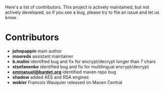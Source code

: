 Here's a list of contributors.  This project is actively maintained, but not actively developed, so if you see a bug, please try to file an issue and let us know.

# Contributors #

  * **johnpappin** main author
  * **mooreds** assistant maintainer
  * **b.malini** identified bug and fix for encrypt/decrypt longer than 7 chars
  * **stsefanenko** identified bug and fix for multilingual encrypt/decrypt
  * **emmanuel@bardet.org** identified maven repo bug
  * **shadow** added AES and RSA engines
  * **wokier** Francois Wauquier released on Maven Central